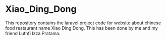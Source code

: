 # Xiao_Ding_Dong
This repository contains the laravel project code for website about chinese food restaurant name Xiao Ding Dong. This has been done by me and my friend Luthfi Izza Pratama.
